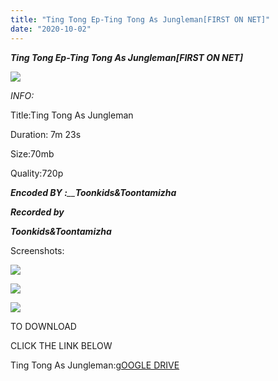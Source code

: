```yaml
---
title: "Ting Tong Ep-Ting Tong As Jungleman[FIRST ON NET]"
date: "2020-10-02"
---
```


 **_Ting Tong Ep-Ting Tong As Jungleman\[FIRST ON NET\]_**

**_![](https://1.bp.blogspot.com/-y0aWFJEi8X4/X3bSVdwVTUI/AAAAAAAAAyw/lXfuZef2VmYnJyJ6N9zrcIxg6XpGy7U8gCLcBGAsYHQ/w457-h304/vlcsnap-2020-10-02-12h37m23s915.png)_**

 _INFO:_

Title:Ting Tong As Jungleman

Duration: 7m 23s

Size:70mb

Quality:720p 

_**Encoded BY :**__**Toonkids&Toontamizha**_

  

_**Recorded by**_

_**Toonkids&Toontamizha**_

Screenshots:

[![](https://1.bp.blogspot.com/-Uw7OndER4yk/X3bTILFrXSI/AAAAAAAAAzE/fptS3gkfKS4d_Q6wh0mCRtgmKItFZh-iwCLcBGAsYHQ/s320/vlcsnap-2020-10-02-12h38m09s996.png)](https://1.bp.blogspot.com/-Uw7OndER4yk/X3bTILFrXSI/AAAAAAAAAzE/fptS3gkfKS4d_Q6wh0mCRtgmKItFZh-iwCLcBGAsYHQ/s720/vlcsnap-2020-10-02-12h38m09s996.png)

[![](https://1.bp.blogspot.com/-AdEAnJHOHNk/X3bTIAri08I/AAAAAAAAAzA/YHjTKN_Moskj-OrrgOdJQ5gmb5_8EaOtQCLcBGAsYHQ/s320/vlcsnap-2020-10-02-12h37m57s407.png)](https://1.bp.blogspot.com/-AdEAnJHOHNk/X3bTIAri08I/AAAAAAAAAzA/YHjTKN_Moskj-OrrgOdJQ5gmb5_8EaOtQCLcBGAsYHQ/s720/vlcsnap-2020-10-02-12h37m57s407.png)

[![](https://1.bp.blogspot.com/-oYZnN_fdGyM/X3bTH2iPQkI/AAAAAAAAAy8/byX8jKHxWHkReBG6Yul6GBBismW5xCA3gCLcBGAsYHQ/s320/vlcsnap-2020-10-02-12h37m47s134.png)](https://1.bp.blogspot.com/-oYZnN_fdGyM/X3bTH2iPQkI/AAAAAAAAAy8/byX8jKHxWHkReBG6Yul6GBBismW5xCA3gCLcBGAsYHQ/s720/vlcsnap-2020-10-02-12h37m47s134.png)

TO DOWNLOAD

CLICK THE LINK BELOW

Ting Tong As Jungleman:[gOOGLE DRIVE](https://drive.google.com/file/d/13mu7HB9VDhPTrX4zJPtNGLV_aeNAFW3J/view?usp=sharing)
